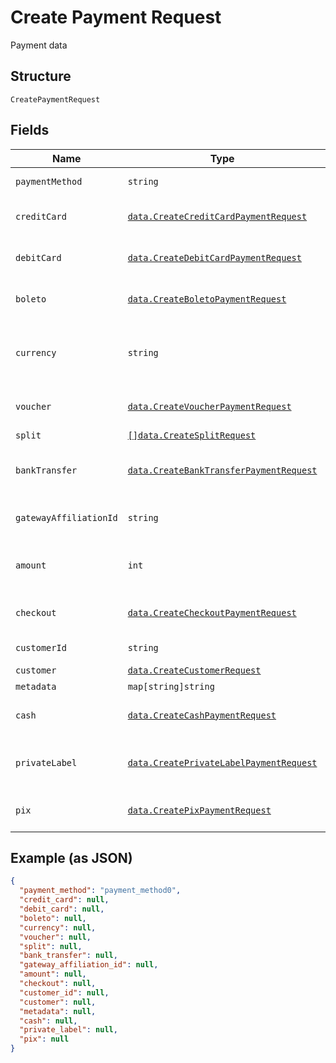 
# Create Payment Request

Payment data

## Structure

`CreatePaymentRequest`

## Fields

| Name | Type | Tags | Description |
|  --- | --- | --- | --- |
| `paymentMethod` | `string` | Required | Payment method |
| `creditCard` | [`data.CreateCreditCardPaymentRequest`](../../doc/models/create-credit-card-payment-request.md) | Optional | Settings for credit card payment |
| `debitCard` | [`data.CreateDebitCardPaymentRequest`](../../doc/models/create-debit-card-payment-request.md) | Optional | Settings for debit card payment |
| `boleto` | [`data.CreateBoletoPaymentRequest`](../../doc/models/create-boleto-payment-request.md) | Optional | Settings for boleto payment |
| `currency` | `string` | Optional | Currency. Must be informed using 3 characters |
| `voucher` | [`data.CreateVoucherPaymentRequest`](../../doc/models/create-voucher-payment-request.md) | Optional | Settings for voucher payment |
| `split` | [`[]data.CreateSplitRequest`](../../doc/models/create-split-request.md) | Optional | Splits |
| `bankTransfer` | [`data.CreateBankTransferPaymentRequest`](../../doc/models/create-bank-transfer-payment-request.md) | Optional | Settings for bank transfer payment |
| `gatewayAffiliationId` | `string` | Optional | Gateway affiliation code |
| `amount` | `int` | Optional | The amount of the payment, in cents |
| `checkout` | [`data.CreateCheckoutPaymentRequest`](../../doc/models/create-checkout-payment-request.md) | Optional | Settings for checkout payment |
| `customerId` | `string` | Optional | Customer Id |
| `customer` | [`data.CreateCustomerRequest`](../../doc/models/create-customer-request.md) | Optional | Customer |
| `metadata` | `map[string]string` | Optional | Metadata |
| `cash` | [`data.CreateCashPaymentRequest`](../../doc/models/create-cash-payment-request.md) | Optional | Settings for cash payment |
| `privateLabel` | [`data.CreatePrivateLabelPaymentRequest`](../../doc/models/create-private-label-payment-request.md) | Optional | Settings for private label payment |
| `pix` | [`data.CreatePixPaymentRequest`](../../doc/models/create-pix-payment-request.md) | Optional | Settings for pix payment |

## Example (as JSON)

```json
{
  "payment_method": "payment_method0",
  "credit_card": null,
  "debit_card": null,
  "boleto": null,
  "currency": null,
  "voucher": null,
  "split": null,
  "bank_transfer": null,
  "gateway_affiliation_id": null,
  "amount": null,
  "checkout": null,
  "customer_id": null,
  "customer": null,
  "metadata": null,
  "cash": null,
  "private_label": null,
  "pix": null
}
```

